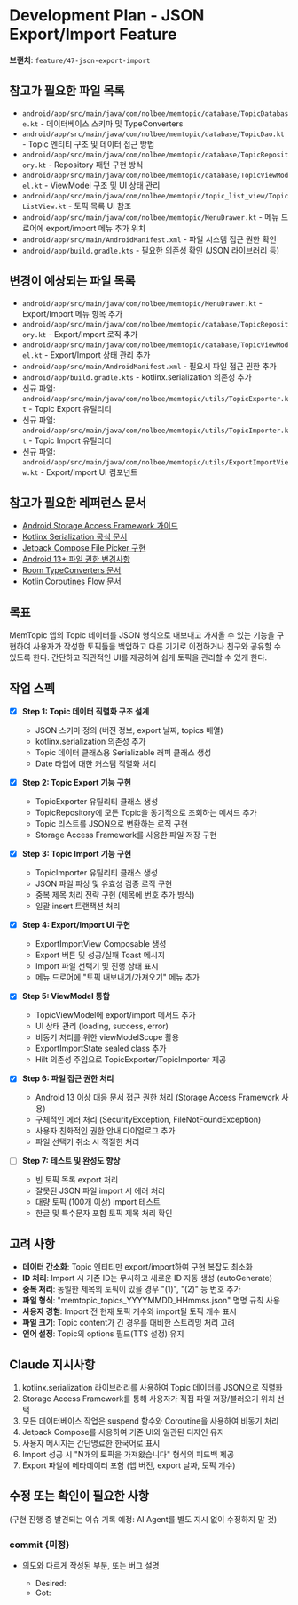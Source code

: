 # Development Plan - JSON Export/Import Feature

**브랜치**: `feature/47-json-export-import`

## 참고가 필요한 파일 목록

- `android/app/src/main/java/com/nolbee/memtopic/database/TopicDatabase.kt` - 데이터베이스 스키마 및 TypeConverters
- `android/app/src/main/java/com/nolbee/memtopic/database/TopicDao.kt` - Topic 엔티티 구조 및 데이터 접근 방법
- `android/app/src/main/java/com/nolbee/memtopic/database/TopicRepository.kt` - Repository 패턴 구현 방식
- `android/app/src/main/java/com/nolbee/memtopic/database/TopicViewModel.kt` - ViewModel 구조 및 UI 상태 관리
- `android/app/src/main/java/com/nolbee/memtopic/topic_list_view/TopicListView.kt` - 토픽 목록 UI 참조
- `android/app/src/main/java/com/nolbee/memtopic/MenuDrawer.kt` - 메뉴 드로어에 export/import 메뉴 추가 위치
- `android/app/src/main/AndroidManifest.xml` - 파일 시스템 접근 권한 확인
- `android/app/build.gradle.kts` - 필요한 의존성 확인 (JSON 라이브러리 등)

## 변경이 예상되는 파일 목록

- `android/app/src/main/java/com/nolbee/memtopic/MenuDrawer.kt` - Export/Import 메뉴 항목 추가
- `android/app/src/main/java/com/nolbee/memtopic/database/TopicRepository.kt` - Export/Import 로직 추가
- `android/app/src/main/java/com/nolbee/memtopic/database/TopicViewModel.kt` - Export/Import 상태 관리 추가
- `android/app/src/main/AndroidManifest.xml` - 필요시 파일 접근 권한 추가
- `android/app/build.gradle.kts` - kotlinx.serialization 의존성 추가
- 신규 파일: `android/app/src/main/java/com/nolbee/memtopic/utils/TopicExporter.kt` - Topic Export 유틸리티
- 신규 파일: `android/app/src/main/java/com/nolbee/memtopic/utils/TopicImporter.kt` - Topic Import 유틸리티
- 신규 파일: `android/app/src/main/java/com/nolbee/memtopic/utils/ExportImportView.kt` - Export/Import UI 컴포넌트

## 참고가 필요한 레퍼런스 문서

- [Android Storage Access Framework 가이드](https://developer.android.com/guide/topics/providers/document-provider)
- [Kotlinx Serialization 공식 문서](https://github.com/Kotlin/kotlinx.serialization/blob/master/docs/basic-serialization.md)
- [Jetpack Compose File Picker 구현](https://developer.android.com/training/data-storage/shared/documents-files)
- [Android 13+ 파일 권한 변경사항](https://developer.android.com/about/versions/13/behavior-changes-13#granular-media-permissions)
- [Room TypeConverters 문서](https://developer.android.com/training/data-storage/room/referencing-data)
- [Kotlin Coroutines Flow 문서](https://kotlinlang.org/docs/flow.html)

## 목표

MemTopic 앱의 Topic 데이터를 JSON 형식으로 내보내고 가져올 수 있는 기능을 구현하여 사용자가 작성한 토픽들을 백업하고 다른 기기로 이전하거나 친구와 공유할 수 있도록 한다. 간단하고 직관적인 UI를 제공하여 쉽게 토픽을 관리할 수 있게 한다.

## 작업 스펙

- [x] **Step 1: Topic 데이터 직렬화 구조 설계**
  - JSON 스키마 정의 (버전 정보, export 날짜, topics 배열)
  - kotlinx.serialization 의존성 추가
  - Topic 데이터 클래스용 Serializable 래퍼 클래스 생성
  - Date 타입에 대한 커스텀 직렬화 처리

- [x] **Step 2: Topic Export 기능 구현**
  - TopicExporter 유틸리티 클래스 생성
  - TopicRepository에 모든 Topic을 동기적으로 조회하는 메서드 추가
  - Topic 리스트를 JSON으로 변환하는 로직 구현
  - Storage Access Framework를 사용한 파일 저장 구현

- [x] **Step 3: Topic Import 기능 구현**  
  - TopicImporter 유틸리티 클래스 생성
  - JSON 파일 파싱 및 유효성 검증 로직 구현
  - 중복 제목 처리 전략 구현 (제목에 번호 추가 방식)
  - 일괄 insert 트랜잭션 처리

- [x] **Step 4: Export/Import UI 구현**
  - ExportImportView Composable 생성
  - Export 버튼 및 성공/실패 Toast 메시지
  - Import 파일 선택기 및 진행 상태 표시
  - 메뉴 드로어에 "토픽 내보내기/가져오기" 메뉴 추가

- [x] **Step 5: ViewModel 통합**
  - TopicViewModel에 export/import 메서드 추가
  - UI 상태 관리 (loading, success, error)
  - 비동기 처리를 위한 viewModelScope 활용
  - ExportImportState sealed class 추가
  - Hilt 의존성 주입으로 TopicExporter/TopicImporter 제공

- [x] **Step 6: 파일 접근 권한 처리**
  - Android 13 이상 대응 문서 접근 권한 처리 (Storage Access Framework 사용)
  - 구체적인 에러 처리 (SecurityException, FileNotFoundException)
  - 사용자 친화적인 권한 안내 다이얼로그 추가
  - 파일 선택기 취소 시 적절한 처리

- [ ] **Step 7: 테스트 및 완성도 향상**
  - 빈 토픽 목록 export 처리
  - 잘못된 JSON 파일 import 시 에러 처리
  - 대량 토픽 (100개 이상) import 테스트
  - 한글 및 특수문자 포함 토픽 제목 처리 확인

## 고려 사항

- **데이터 간소화**: Topic 엔티티만 export/import하여 구현 복잡도 최소화
- **ID 처리**: Import 시 기존 ID는 무시하고 새로운 ID 자동 생성 (autoGenerate)
- **중복 처리**: 동일한 제목의 토픽이 있을 경우 "(1)", "(2)" 등 번호 추가
- **파일 형식**: "memtopic_topics_YYYYMMDD_HHmmss.json" 명명 규칙 사용
- **사용자 경험**: Import 전 현재 토픽 개수와 import될 토픽 개수 표시
- **파일 크기**: Topic content가 긴 경우를 대비한 스트리밍 처리 고려
- **언어 설정**: Topic의 options 필드(TTS 설정) 유지

## Claude 지시사항

1. kotlinx.serialization 라이브러리를 사용하여 Topic 데이터를 JSON으로 직렬화
2. Storage Access Framework를 통해 사용자가 직접 파일 저장/불러오기 위치 선택
3. 모든 데이터베이스 작업은 suspend 함수와 Coroutine을 사용하여 비동기 처리
4. Jetpack Compose를 사용하여 기존 UI와 일관된 디자인 유지
5. 사용자 메시지는 간단명료한 한국어로 표시
6. Import 성공 시 "N개의 토픽을 가져왔습니다" 형식의 피드백 제공
7. Export 파일에 메타데이터 포함 (앱 버전, export 날짜, 토픽 개수)

## 수정 또는 확인이 필요한 사항

(구현 진행 중 발견되는 이슈 기록 예정: AI Agent를 별도 지시 없이 수정하지 말 것)

### commit {미정}

- 의도와 다르게 작성된 부분, 또는 버그 설명

  - Desired:
  - Got:
